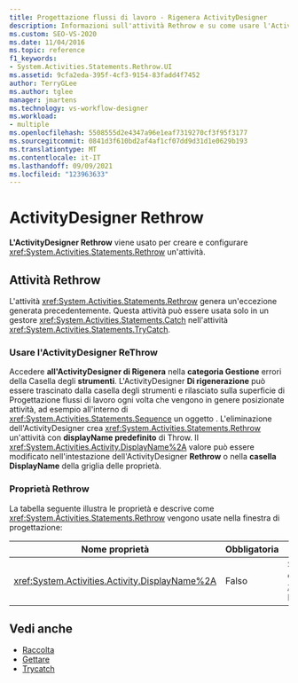 ```yaml
---
title: Progettazione flussi di lavoro - Rigenera ActivityDesigner
description: Informazioni sull'attività Rethrow e su come usare l'ActivityDesigner di Rethrow per creare e configurare un'attività Rethrow.
ms.custom: SEO-VS-2020
ms.date: 11/04/2016
ms.topic: reference
f1_keywords:
- System.Activities.Statements.Rethrow.UI
ms.assetid: 9cfa2eda-395f-4cf3-9154-83fadd4f7452
author: TerryGLee
ms.author: tglee
manager: jmartens
ms.technology: vs-workflow-designer
ms.workload:
- multiple
ms.openlocfilehash: 5508555d2e4347a96e1eaf7319270cf3f95f3177
ms.sourcegitcommit: 0841d3f610bd2af4af1cf07dd9d31d1e0629b193
ms.translationtype: MT
ms.contentlocale: it-IT
ms.lasthandoff: 09/09/2021
ms.locfileid: "123963633"
---
```

# <a name="rethrow-activity-designer"></a>ActivityDesigner Rethrow

**L'ActivityDesigner Rethrow** viene usato per creare e configurare <xref:System.Activities.Statements.Rethrow> un'attività.

## <a name="the-rethrow-activity"></a>Attività Rethrow

L'attività <xref:System.Activities.Statements.Rethrow> genera un'eccezione generata precedentemente. Questa attività può essere usata solo in un gestore <xref:System.Activities.Statements.Catch> nell'attività <xref:System.Activities.Statements.TryCatch>.

### <a name="use-the-rethrow-activity-designer"></a>Usare l'ActivityDesigner ReThrow

Accedere **all'ActivityDesigner di Rigenera** nella **categoria Gestione** errori della Casella degli **strumenti**. L'ActivityDesigner **Di rigenerazione** può  essere trascinato dalla casella degli strumenti e rilasciato sulla superficie di Progettazione flussi di lavoro ogni volta che vengono in genere posizionate attività, ad esempio all'interno di <xref:System.Activities.Statements.Sequence> un oggetto . L'eliminazione dell'ActivityDesigner crea <xref:System.Activities.Statements.Rethrow> un'attività con **displayName predefinito** di Throw. Il <xref:System.Activities.Activity.DisplayName%2A> valore può essere modificato nell'intestazione dell'ActivityDesigner **Rethrow** o nella **casella DisplayName** della griglia delle proprietà.

### <a name="the-rethrow-properties"></a>Proprietà Rethrow

La tabella seguente illustra le proprietà e descrive come <xref:System.Activities.Statements.Rethrow> vengono usate nella finestra di progettazione:

|Nome proprietà|Obbligatoria|Utilizzo|
|-|--------------|-|
|<xref:System.Activities.Activity.DisplayName%2A>|Falso|Specifica il nome descrittivo facoltativo dell'attività <xref:System.Activities.Statements.Rethrow>. Il valore predefinito è Rethrow.|

## <a name="see-also"></a>Vedi anche

- [Raccolta](../workflow-designer/collection-activity-designers.md)
- [Gettare](../workflow-designer/throw-activity-designer.md)
- [Trycatch](../workflow-designer/trycatch-activity-designer.md)
